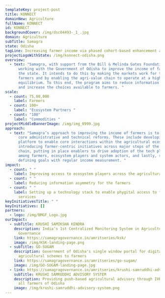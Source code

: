 ```yaml
---
templateKey: project-post
title: KONNECT
domainNew: Agriculture
fullName: KONNECT
id: KONNECT
backgroundCover: /img/dsc04493-_1_.jpg
domain: Agriculture
subTitle: Samagra
state: Odisha
tagLine: Increasing farmer income via phased cohort-based enhancement approach
projectLogoWithState: /img/konnect-odisha.png
overview:
  - text: "Samagra, with support from the Bill & Melinda Gates Foundation, is
      working with the Government of Odisha to improve the income of farmers in
      the state. It intends to do this by making the markets work for the
      farmers and by enabling the agri-value chain to operate at a higher
      equilibrium. To this end, the program aims to reduce information asymmetry
      and increase the choices available to farmers. "
scale:
  - count: 75,00,000
    label: Farmers
  - count: 100+
    label: "Ecosystem Partners "
  - count: "100"
    label: "Commodities "
projectMiddleBannerImage: /img/img_0999.jpg
approach:
  - text: "Samagra’s approach to improving the income of farmers is to push for four
      core administrative and technical reforms. These include developing a tech
      platform to enable core interactions within the agricultural ecosystem,
      introducing farmer-centric initiatives across major steps of the value
      chain, putting in place enablers to drive adoption of the tech platform
      among farmers, ecosystem players and system actors, and lastly, sharply
      defining goals with regular income measurement. "
impact:
  - count: " "
    label: Improving access to ecosystem players across the agricultural value-chain
  - count: " "
    label: Reducing information asymmetry for the farmers
  - count: " "
    label: Setting up a technology stack to enable phygital access to farmer-centric
      services
keyInitiativesTitle: " "
keyInitiatives: []
partners:
  - logo: /img/BMGF_Logo.jpg
ourImpact:
  - subTitle: KRUSHI SAMIKSHA KENDRA
    description: India’s 1st Centralized Monitoring System in Agriculture to enhance
      Governance
    link: https://samagragovernance.in/amritseries/ksk/
    image: /img/KSK-landing-page.png
  - subTitle: GO-SUGAM
    description: Government of Odisha's single window portal for digital delivery of
      agricultural schemes to farmers
    link: https://samagragovernance.in/amritseries/go-sugam/
    image: /img/GO-SUGAM-landing-page.jpg
  - link: https://samagragovernance.in/amritseries/krushi-samruddhi-advisory/
    subTitle: KRUSHI SAMRUDDHI ADVISORY SYSTEM
    description: Providing push-based agricultural advisory through IVRS calls to
      all farmers of Odisha
    image: /img/krushi-samruddhi-advisory-system.png
---
```

